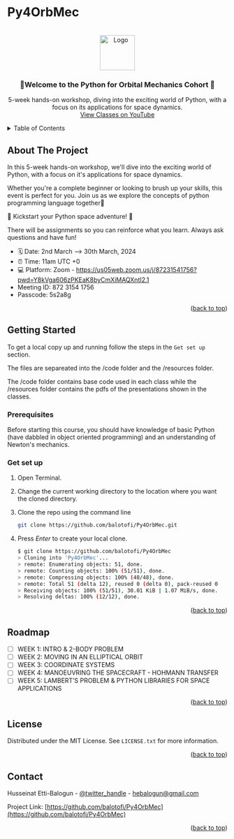 # Py4OrbMec

<!-- PROJECT LOGO -->
<br />
<div align="center">
  <a href="https://github.com/balotofi/Py4OrbMec">
    <img src="https://github.com/balotofi/Py4OrbMec/assets/100206676/984acf19-c0be-4310-b84e-eeddefbf8e67" alt="Logo" width="80" height="80">
  </a>

<h3 align="center">🌟Welcome to the Python for Orbital Mechanics Cohort 👾</h3>

  <p align="center">
    5-week hands-on workshop, diving into the exciting world of Python, with a focus on its applications for space dynamics.
    <br />
    <a href="https://www.youtube.com/channel/UCXtv7IBtgJKBd1xiDkFh-cw">View Classes on YouTube</a>
  </p>
</div>


<!-- TABLE OF CONTENTS -->
<details>
  <summary>Table of Contents</summary>
  <ol>
    <li>
      <a href="#about-the-project">About The Project</a>
    </li>
    <li>
      <a href="#getting-started">Getting Started</a>
      <ul>
        <li><a href="#prerequisites">Prerequisites</a></li>
      </ul>
      <ul>
       <li><a href="#getsetup">Get set up</a></li>
      </ul>
    </li>
    <li><a href="#roadmap">Roadmap</a></li>
    <li><a href="#license">License</a></li>
    <li><a href="#contact">Contact</a></li>
  </ol>
</details>


<!-- ABOUT THE PROJECT -->
## About The Project

In this 5-week hands-on workshop, we'll dive into the exciting world of Python, with a focus on it's applications for space dynamics.

Whether you're a complete beginner or looking to brush up your skills, this event is perfect for you. Join us as we explore the concepts of python programming language together🤩

🚀 Kickstart your Python space adventure! 🚀

There will be assignments so you can reinforce what you learn.
Always ask questions and have fun!

- 🗓 Date: 2nd March --> 30th March, 2024
- ⏰ Time: 11am UTC +0
- 💻 Platform: Zoom - https://us05web.zoom.us/j/87231541756?pwd=Y8kVga606zPKEaK8byCmXiMAQXntI2.1
- Meeting ID: 872 3154 1756
- Passcode: 5s2a8g

<p align="right">(<a href="#readme-top">back to top</a>)</p>


<!-- GETTING STARTED -->
## Getting Started

To get a local copy up and running follow the steps in the ```Get set up``` section. 

The files are separeated into the /code folder and the /resources folder.

The /code folder contains base code used in each class while the /resources folder contains the pdfs of the presentations shown in the classes.

<!-- Prerequisites -->
### Prerequisites

Before starting this course, you should have knowledge of basic Python (have dabbled in object oriented programming) and an understanding of Newton's mechanics.


<!-- Get set up -->
### Get set up

1. Open Terminal.

2. Change the current working directory to the location where you want the cloned directory.

3. Clone the repo using the command line
   ```sh
   git clone https://github.com/balotofi/Py4OrbMec.git
   ```
4. Press *Enter* to create your local clone.
   ```sh
   $ git clone https://github.com/balotofi/Py4OrbMec
   > Cloning into 'Py4OrbMec'...
   > remote: Enumerating objects: 51, done.
   > remote: Counting objects: 100% (51/51), done.
   > remote: Compressing objects: 100% (48/48), done.
   > remote: Total 51 (delta 12), reused 0 (delta 0), pack-reused 0
   > Receiving objects: 100% (51/51), 30.01 KiB | 1.07 MiB/s, done.
   > Resolving deltas: 100% (12/12), done.
   ```

<p align="right">(<a href="#readme-top">back to top</a>)</p>


<!-- ROADMAP -->
## Roadmap

- [ ] WEEK 1: INTRO & 2-BODY PROBLEM
- [ ] WEEK 2: MOVING IN AN ELLIPTICAL ORBIT
- [ ] WEEK 3: COORDINATE SYSTEMS
- [ ] WEEK 4: MANOEUVRING THE SPACECRAFT - HOHMANN TRANSFER
- [ ] WEEK 5: LAMBERT’S PROBLEM & PYTHON LIBRARIES FOR SPACE APPLICATIONS 

<p align="right">(<a href="#readme-top">back to top</a>)</p>


<!-- LICENSE -->
## License

Distributed under the MIT License. See `LICENSE.txt` for more information.

<p align="right">(<a href="#readme-top">back to top</a>)</p>


<!-- CONTACT -->
## Contact

Husseinat Etti-Balogun - [@twitter_handle](https://twitter.com/balotofi) - hebalogun@gmail.com

Project Link: [https://github.com/balotofi/Py4OrbMec](https://github.com/balotofi/Py4OrbMec)

<p align="right">(<a href="#readme-top">back to top</a>)</p>



<!-- MARKDOWN LINKS & IMAGES -->
<!-- https://www.markdownguide.org/basic-syntax/#reference-style-links -->
[license-shield]: https://img.shields.io/github/license/balotofi/Py4OrbMec.svg?style=for-the-badge
[license-url]: https://github.com/balotofi/Py4OrbMec/blob/master/LICENSE.txt
[linkedin-shield]: https://img.shields.io/badge/-LinkedIn-black.svg?style=for-the-badge&logo=linkedin&colorB=555
[linkedin-url]: https://linkedin.com/in/balotofi


